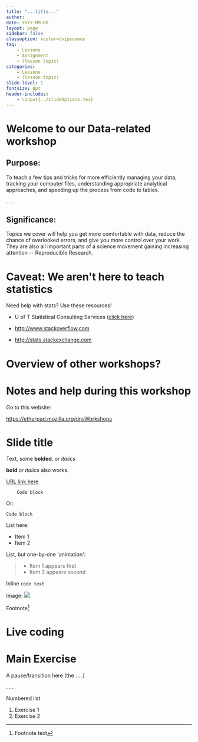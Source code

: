```yaml
---
title: "...title..."
author: 
date: YYYY-MM-DD
layout: page
sidebar: false
classoption: xcolor=dvipsnames
tag:
    - Lessons
    - Assignment
    - (lesson topic)
categories:
    - Lessons
    - (lesson topic)
slide-level: 1
fontsize: 8pt
header-includes:
    - \input{../slideOptions.tex}
---
```

    
# Welcome to our Data-related workshop #

## Purpose: ##

To teach a few tips and tricks for more efficiently managing your
data, tracking your computer files, understanding appropriate
analytical approaches, and speeding up the process from code to
tables.

. . .

## Significance: ##

Topics we cover will help you get more comfortable with data, reduce
the chance of overlooked errors, and give you more control over your
work. They are also all important parts of a science movement gaining
increasing attention -- Reproducible Research.

# Caveat: We aren't here to teach statistics #

Need help with stats? Use these resources!

* U of T Statistical Consulting Services ([click here](http://www.utstat.toronto.edu/wordpress/?page_id=25))

* <http://www.stackoverflow.com>

* <http://stats.stackexchange.com>

# Overview of other workshops? #

# Notes and help during this workshop #

Go to this website:

<https://etherpad.mozilla.org/dnsWorkshops>

# Slide title #

Text, some **bolded**, or *italics*

__bold__ or _italics_ also works.

[URL link here](http://link/here.com)

```
    Code block
```

Or:

    Code block

List here:

* Item 1
* Item 2

List, but one-by-one 'animation':

> * Item 1 appears first
> * Item 2 appears second

Inline `code text`

Image:
![](../images/file.png)

Footnote[^1]

[^1]: Footnote text

# Live coding #

# Main Exercise #

A pause/transition here (the . . .)

. . .

Numbered list

1. Exercise 1
2. Exercise 2
